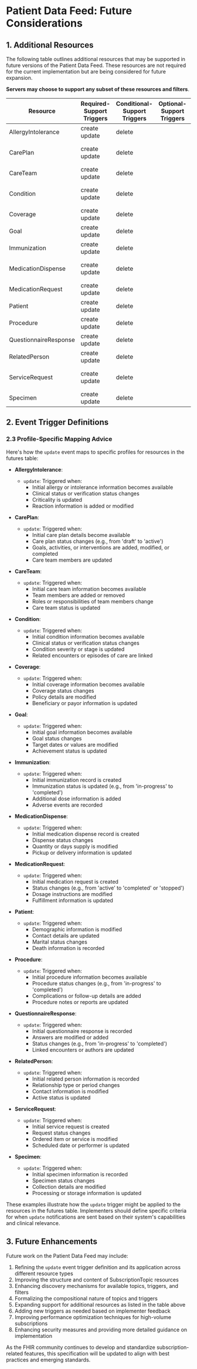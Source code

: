 # Patient Data Feed: Future Considerations

## 1. Additional Resources

The following table outlines additional resources that may be supported in future versions of the Patient Data Feed. These resources are not required for the current implementation but are being considered for future expansion.

**Servers may choose to support any subset of these resources and filters**.

<table>
  <thead>
    <tr>
      <th>Resource</th>
      <th>Required-Support Triggers</th>
      <th>Conditional-Support Triggers</th>
      <th>Optional-Support Triggers</th>
      <th>Required-Support Filters</th>
      <th>Recommended-Support Filters</th>
    </tr>
  </thead>
  <tbody>
    <tr>
      <td>AllergyIntolerance</td>
      <td><nobr>create</nobr><br><nobr>update</nobr></td>
      <td><nobr>delete</nobr></td>
      <td></td>
      <td>patient<br>trigger</td>
      <td></td>
    </tr>
    <tr>
      <td>CarePlan</td>
      <td><nobr>create</nobr><br><nobr>update</nobr></td>
      <td><nobr>delete</nobr></td>
      <td></td>
      <td>patient<br>category<br>trigger</td>
      <td></td>
    </tr>
    <tr>
      <td>CareTeam</td>
      <td><nobr>create</nobr><br><nobr>update</nobr></td>
      <td><nobr>delete</nobr></td>
      <td></td>
      <td>patient<br>trigger</td>
      <td></td>
    </tr>
    <tr>
      <td>Condition</td>
      <td><nobr>create</nobr><br><nobr>update</nobr></td>
      <td><nobr>delete</nobr></td>
      <td></td>
      <td>patient<br>category<br>trigger</td>
      <td>code</td>
    </tr>
    <tr>
      <td>Coverage</td>
      <td><nobr>create</nobr><br><nobr>update</nobr></td>
      <td><nobr>delete</nobr></td>
      <td></td>
      <td>patient<br>trigger</td>
      <td></td>
    </tr>
    <tr>
      <td>Goal</td>
      <td><nobr>create</nobr><br><nobr>update</nobr></td>
      <td><nobr>delete</nobr></td>
      <td></td>
      <td>patient<br>trigger</td>
      <td></td>
    </tr>
    <tr>
      <td>Immunization</td>
      <td><nobr>create</nobr><br><nobr>update</nobr></td>
      <td><nobr>delete</nobr></td>
      <td></td>
      <td>patient<br>trigger</td>
      <td></td>
    </tr>
    <tr>
      <td>MedicationDispense</td>
      <td><nobr>create</nobr><br><nobr>update</nobr></td>
      <td><nobr>delete</nobr></td>
      <td></td>
      <td>patient<br>type<br>trigger</td>
      <td></td>
    </tr>
    <tr>
      <td>MedicationRequest</td>
      <td><nobr>create</nobr><br><nobr>update</nobr></td>
      <td><nobr>delete</nobr></td>
      <td></td>
      <td>patient<br>trigger</td>
      <td></td>
    </tr>
    <tr>
      <td>Patient</td>
      <td><nobr>create</nobr><br><nobr>update</nobr></td>
      <td><nobr>delete</nobr></td>
      <td></td>
      <td>_id<br>trigger</td>
      <td></td>
    </tr>
    <tr>
      <td>Procedure</td>
      <td><nobr>create</nobr><br><nobr>update</nobr></td>
      <td><nobr>delete</nobr></td>
      <td></td>
      <td>patient<br>trigger</td>
      <td>code</td>
    </tr>
    <tr>
      <td>QuestionnaireResponse</td>
      <td><nobr>create</nobr><br><nobr>update</nobr></td>
      <td><nobr>delete</nobr></td>
      <td></td>
      <td>patient<br>trigger</td>
      <td></td>
    </tr>
    <tr>
      <td>RelatedPerson</td>
      <td><nobr>create</nobr><br><nobr>update</nobr></td>
      <td><nobr>delete</nobr></td>
      <td></td>
      <td>patient<br>trigger</td>
      <td></td>
    </tr>
    <tr>
      <td>ServiceRequest</td>
      <td><nobr>create</nobr><br><nobr>update</nobr></td>
      <td><nobr>delete</nobr></td>
      <td></td>
      <td>patient<br>category<br>trigger</td>
      <td>code</td>
    </tr>
    <tr>
      <td>Specimen</td>
      <td><nobr>create</nobr><br><nobr>update</nobr></td>
      <td><nobr>delete</nobr></td>
      <td></td>
      <td>patient<br>trigger</td>
      <td></td>
    </tr>
  </tbody>
</table>

## 2. Event Trigger Definitions

### 2.3 Profile-Specific Mapping Advice

Here's how the `update` event maps to specific profiles for resources in the futures table:

- **AllergyIntolerance**:
  - `update`: Triggered when:
    - Initial allergy or intolerance information becomes available
    - Clinical status or verification status changes
    - Criticality is updated
    - Reaction information is added or modified

- **CarePlan**:
  - `update`: Triggered when:
    - Initial care plan details become available
    - Care plan status changes (e.g., from 'draft' to 'active')
    - Goals, activities, or interventions are added, modified, or completed
    - Care team members are updated

- **CareTeam**:
  - `update`: Triggered when:
    - Initial care team information becomes available
    - Team members are added or removed
    - Roles or responsibilities of team members change
    - Care team status is updated

- **Condition**:
  - `update`: Triggered when:
    - Initial condition information becomes available
    - Clinical status or verification status changes
    - Condition severity or stage is updated
    - Related encounters or episodes of care are linked

- **Coverage**:
  - `update`: Triggered when:
    - Initial coverage information becomes available
    - Coverage status changes
    - Policy details are modified
    - Beneficiary or payor information is updated

- **Goal**:
  - `update`: Triggered when:
    - Initial goal information becomes available
    - Goal status changes
    - Target dates or values are modified
    - Achievement status is updated

- **Immunization**:
  - `update`: Triggered when:
    - Initial immunization record is created
    - Immunization status is updated (e.g., from 'in-progress' to 'completed')
    - Additional dose information is added
    - Adverse events are recorded

- **MedicationDispense**:
  - `update`: Triggered when:
    - Initial medication dispense record is created
    - Dispense status changes
    - Quantity or days supply is modified
    - Pickup or delivery information is updated

- **MedicationRequest**:
  - `update`: Triggered when:
    - Initial medication request is created
    - Status changes (e.g., from 'active' to 'completed' or 'stopped')
    - Dosage instructions are modified
    - Fulfillment information is updated

- **Patient**:
  - `update`: Triggered when:
    - Demographic information is modified
    - Contact details are updated
    - Marital status changes
    - Death information is recorded

- **Procedure**:
  - `update`: Triggered when:
    - Initial procedure information becomes available
    - Procedure status changes (e.g., from 'in-progress' to 'completed')
    - Complications or follow-up details are added
    - Procedure notes or reports are updated

- **QuestionnaireResponse**:
  - `update`: Triggered when:
    - Initial questionnaire response is recorded
    - Answers are modified or added
    - Status changes (e.g., from 'in-progress' to 'completed')
    - Linked encounters or authors are updated

- **RelatedPerson**:
  - `update`: Triggered when:
    - Initial related person information is recorded
    - Relationship type or period changes
    - Contact information is modified
    - Active status is updated

- **ServiceRequest**:
  - `update`: Triggered when:
    - Initial service request is created
    - Request status changes
    - Ordered item or service is modified
    - Scheduled date or performer is updated

- **Specimen**:
  - `update`: Triggered when:
    - Initial specimen information is recorded
    - Specimen status changes
    - Collection details are modified
    - Processing or storage information is updated

These examples illustrate how the `update` trigger might be applied to the resources in the futures table. Implementers should define specific criteria for when `update` notifications are sent based on their system's capabilities and clinical relevance.

## 3. Future Enhancements

Future work on the Patient Data Feed may include:

1. Refining the `update` event trigger definition and its application across different resource types
2. Improving the structure and content of SubscriptionTopic resources
3. Enhancing discovery mechanisms for available topics, triggers, and filters
4. Formalizing the compositional nature of topics and triggers
5. Expanding support for additional resources as listed in the table above
6. Adding new triggers as needed based on implementer feedback
7. Improving performance optimization techniques for high-volume subscriptions
8. Enhancing security measures and providing more detailed guidance on implementation

As the FHIR community continues to develop and standardize subscription-related features, this specification will be updated to align with best practices and emerging standards.